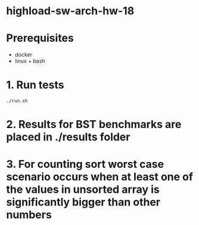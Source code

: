 # highload-sw-arch-hw-18

# Prerequisites
* docker
* linux + bash

# 1. Run tests
```
./run.sh
```

# 2. Results for BST benchmarks are placed in ./results folder

# 3. For counting sort worst case scenario occurs when at least one of the values in unsorted array is significantly bigger than other numbers 